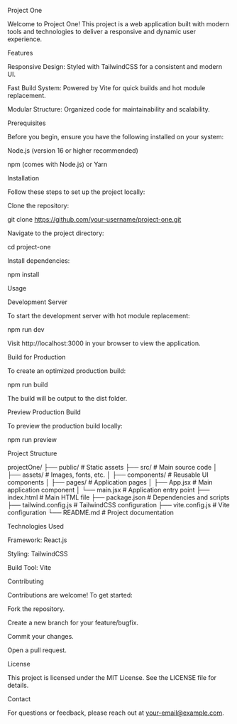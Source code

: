 Project One

Welcome to Project One! This project is a web application built with modern tools and technologies to deliver a responsive and dynamic user experience.

Features

Responsive Design: Styled with TailwindCSS for a consistent and modern UI.

Fast Build System: Powered by Vite for quick builds and hot module replacement.

Modular Structure: Organized code for maintainability and scalability.

Prerequisites

Before you begin, ensure you have the following installed on your system:

Node.js (version 16 or higher recommended)

npm (comes with Node.js) or Yarn

Installation

Follow these steps to set up the project locally:

Clone the repository:

git clone https://github.com/your-username/project-one.git

Navigate to the project directory:

cd project-one

Install dependencies:

npm install

Usage

Development Server

To start the development server with hot module replacement:

npm run dev

Visit http://localhost:3000 in your browser to view the application.

Build for Production

To create an optimized production build:

npm run build

The build will be output to the dist folder.

Preview Production Build

To preview the production build locally:

npm run preview

Project Structure

projectOne/
├── public/               # Static assets
├── src/                  # Main source code
│   ├── assets/           # Images, fonts, etc.
│   ├── components/       # Reusable UI components
│   ├── pages/            # Application pages
│   ├── App.jsx           # Main application component
│   └── main.jsx          # Application entry point
├── index.html            # Main HTML file
├── package.json          # Dependencies and scripts
├── tailwind.config.js    # TailwindCSS configuration
├── vite.config.js        # Vite configuration
└── README.md             # Project documentation

Technologies Used

Framework: React.js

Styling: TailwindCSS

Build Tool: Vite

Contributing

Contributions are welcome! To get started:

Fork the repository.

Create a new branch for your feature/bugfix.

Commit your changes.

Open a pull request.

License

This project is licensed under the MIT License. See the LICENSE file for details.

Contact

For questions or feedback, please reach out at your-email@example.com.

